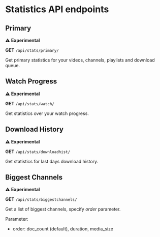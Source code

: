# Statistics API endpoints

## Primary

⚠️ **Experimental**

**GET** `/api/stats/primary/`

Get primary statistics for your videos, channels, playlists and download queue.

## Watch Progress

⚠️ **Experimental**

**GET** `/api/stats/watch/`

Get statistics over your watch progress.

## Download History

⚠️ **Experimental**

**GET** `/api/stats/downloadhist/`

Get statistics for last days download history.

## Biggest Channels

⚠️ **Experimental**

**GET** `/api/stats/biggestchannels/`

Get a list of biggest channels, specify *order* parameter.

Parameter:  

- order: doc_count (default), duration, media_size
